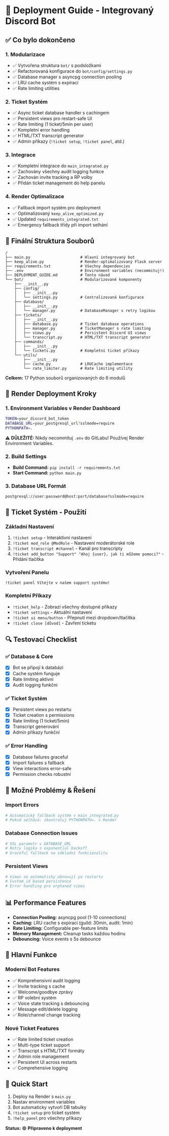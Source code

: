 # 🚀 Deployment Guide - Integrovaný Discord Bot

## ✅ Co bylo dokončeno

### 1. **Modularizace**
- ✅ Vytvořena struktura `bot/` s podsložkami
- ✅ Refactorovaná konfigurace do `bot/config/settings.py`
- ✅ Database manager s asyncpg connection pooling
- ✅ LRU cache systém s expirací
- ✅ Rate limiting utilities

### 2. **Ticket Systém**
- ✅ Async ticket database handler s cachingem
- ✅ Persistent views pro restart-safe UI
- ✅ Rate limiting (1 ticket/5min per user)
- ✅ Kompletní error handling
- ✅ HTML/TXT transcript generator
- ✅ Admin příkazy (`!ticket setup`, `!ticket panel`, atd.)

### 3. **Integrace**
- ✅ Kompletní integrace do `main_integrated.py`
- ✅ Zachovány všechny audit logging funkce
- ✅ Zachován invite tracking a RP volby
- ✅ Přidán ticket management do help panelu

### 4. **Render Optimalizace**
- ✅ Fallback import systém pro deployment
- ✅ Optimalizovaný `keep_alive_optimized.py`
- ✅ Updated `requirements_integrated.txt`
- ✅ Emergency fallback třídy při import selhání

## 📁 Finální Struktura Souborů

```
/
├── main.py                      # Hlavní integrovaný bot
├── keep_alive.py                # Render-optimalizovaný Flask server
├── requirements.txt             # Všechny dependencies
├── .env                         # Environment variables (necommituj!)
├── DEPLOYMENT_GUIDE.md          # Tento návod
└── bot/                         # Modularizované komponenty
    ├── __init__.py
    ├── config/
    │   ├── __init__.py
    │   └── settings.py          # Centralizovaná konfigurace
    ├── database/
    │   ├── __init__.py
    │   └── manager.py           # DatabaseManager s retry logikou
    ├── tickets/
    │   ├── __init__.py
    │   ├── database.py          # Ticket database operations
    │   ├── manager.py           # TicketManager s rate limiting
    │   ├── views.py             # Persistent Discord UI views
    │   └── transcript.py        # HTML/TXT transcript generator
    ├── commands/
    │   ├── __init__.py
    │   └── tickets.py           # Kompletní ticket příkazy
    └── utils/
        ├── __init__.py
        ├── cache.py             # LRUCache implementace
        └── rate_limiter.py      # Rate limiting utility
```

**Celkem:** 17 Python souborů organizovaných do 6 modulů

## 🔧 Render Deployment Kroky

### 1. **Environment Variables v Render Dashboard**
```bash
TOKEN=your_discord_bot_token
DATABASE_URL=your_postgresql_url?sslmode=require
PYTHONPATH=.
```
⚠️ **DŮLEŽITÉ:** Nikdy necommituj `.env` do GitLabu! Používej Render Environment Variables.

### 2. **Build Settings**
- **Build Command:** `pip install -r requirements.txt`
- **Start Command:** `python main.py`

### 3. **Database URL Formát**
```
postgresql://user:password@host:port/database?sslmode=require
```

## 🎫 Ticket Systém - Použití

### Základní Nastavení
1. `!ticket setup` - Interaktivní nastavení
2. `!ticket mod_role @ModRole` - Nastavení moderátorské role
3. `!ticket transcript #channel` - Kanál pro transcripty
4. `!ticket add_button "Support" "Ahoj {user}, jak ti můžeme pomoci?"` - Přidání tlačítka

### Vytvoření Panelu
```
!ticket panel Vítejte v našem support systému!
```

### Kompletní Příkazy
- `!ticket_help` - Zobrazí všechny dostupné příkazy
- `!ticket settings` - Aktuální nastavení
- `!ticket ui menu/button` - Přepnutí mezi dropdown/tlačítka
- `!ticket close [důvod]` - Zavření ticketu

## 🔍 Testovací Checklist

### ✅ Database & Core
- [x] Bot se připojí k databázi
- [x] Cache systém funguje
- [x] Rate limiting aktivní
- [x] Audit logging funkční

### ✅ Ticket Systém
- [x] Persistent views po restartu
- [x] Ticket creation s permissions
- [x] Rate limiting (1 ticket/5min)
- [x] Transcript generování
- [x] Admin příkazy funkční

### ✅ Error Handling
- [x] Database failures graceful
- [x] Import failures s fallback
- [x] View interactions error-safe
- [x] Permission checks robustní

## 🚨 Možné Problémy & Řešení

### Import Errors
```python
# Automatický fallback systém v main_integrated.py
# Pokud selhává: zkontroluj PYTHONPATH=. v Render
```

### Database Connection Issues
```python
# SSL parametr v DATABASE_URL
# Retry logika s exponential backoff
# Graceful fallback na základní funkcionalitu
```

### Persistent Views
```python
# Views se automaticky obnovují po restartu
# Custom_id based persistence
# Error handling pro orphaned views
```

## 📊 Performance Features

- **Connection Pooling:** asyncpg pool (1-10 connections)
- **Caching:** LRU cache s expirací (guild: 30min, audit: 1min)
- **Rate Limiting:** Configurable per-feature limits
- **Memory Management:** Cleanup tasks každou hodinu
- **Debouncing:** Voice events s 5s debounce

## 🎯 Hlavní Funkce

### Moderní Bot Features
- ✅ Komprehensivní audit logging
- ✅ Invite tracking s cache
- ✅ Welcome/goodbye zprávy
- ✅ RP volební systém
- ✅ Voice state tracking s debouncing
- ✅ Message edit/delete logging
- ✅ Role/channel change tracking

### Nové Ticket Features
- ✅ Rate limited ticket creation
- ✅ Multi-type ticket support
- ✅ Transcript s HTML/TXT formáty
- ✅ Admin role management
- ✅ Persistent UI across restarts
- ✅ Comprehensive logging

## 🔗 Quick Start

1. Deploy na Render s `main.py`
2. Nastav environment variables
3. Bot automaticky vytvoří DB tabulky
4. `!ticket setup` pro ticket systém
5. `!help_panel` pro všechny příkazy

**Status:** 🟢 **Připraveno k deployment**